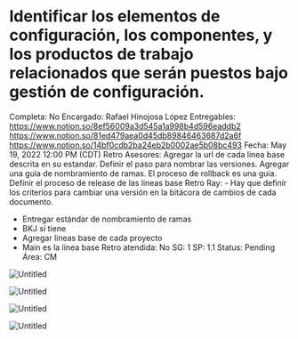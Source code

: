 # Identificar los elementos de configuración, los componentes, y los productos de trabajo relacionados que serán puestos bajo gestión de configuración.

Completa: No
Encargado: Rafael Hinojosa López
Entregables: https://www.notion.so/8ef56009a3d545a1a998b4d596eaddb2 
https://www.notion.so/81ed479aea0d45db89846463687d2a6f 
https://www.notion.so/14bf0cdb2ba24eb2b0002ae5b08bc493 
Fecha: May 19, 2022 12:00 PM (CDT)
Retro Asesores: Agregar la url de cada linea base descrita en su estandar. Definir el paso para nombrar las versiones. Agregar una guía de nombramiento de ramas. El proceso de rollback es una guia. Definir el proceso de release de las lineas base
Retro Ray: - Hay que definir los criterios para cambiar una versión en la bitácora de cambios de cada documento.
- Entregar estándar de nombramiento de ramas
- BKJ sí tiene
- Agregar líneas base de cada proyecto
- Main es la línea base
Retro atendida: No
SG: 1
SP: 1.1
Status: Pending
Área: CM

![Untitled](Identificar%20los%20elementos%20de%20configuracio%CC%81n,%20los%20c%206bbb6d600d174a86aec4df2178708856/Untitled.png)

![Untitled](Identificar%20los%20elementos%20de%20configuracio%CC%81n,%20los%20c%206bbb6d600d174a86aec4df2178708856/Untitled%201.png)

![Untitled](Identificar%20los%20elementos%20de%20configuracio%CC%81n,%20los%20c%206bbb6d600d174a86aec4df2178708856/Untitled%202.png)

![Untitled](Identificar%20los%20elementos%20de%20configuracio%CC%81n,%20los%20c%206bbb6d600d174a86aec4df2178708856/Untitled%203.png)